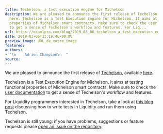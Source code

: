 ```yaml
---
title: Techelson, a test execution engine for Michelson
description: We are pleased to announce the first release of Techelson, available
  here. Techelson is a Test Execution Engine for Michelson. It aims at testing functional
  properties of Michelson smart contracts. Make sure to check the user documentation
  to get a sense of Techelson's workflow and features. For Liq...
url: https://ocamlpro.com/blog/2019_03_06_techelson_a_test_execution_engine_for_michelson
date: 2019-03-06T13:19:46-00:00
preview_image: URL_de_votre_image
featured:
authors:
- "\n    Adrien Champion\n  "
source:
---
```


<p>We are pleased to announce the first release of <a href="https://ocamlpro.github.io/techelson/">Techelson,</a> available <a href="https://github.com/OCamlPro/techelson/releases/tag/v0.7.0">here</a>.</p>
<p>Techelson is a Test Execution Engine for Michelson. It aims at testing functional properties of Michelson smart contracts. Make sure to check the <a href="https://ocamlpro.github.io/techelson/user_doc">user documentation</a> to get a sense of Techelson's workflow and features.</p>
<p>For Liquidity programmers interested in Techelson, take a look at <a href="https://adrienchampion.github.io/blog/tezos/techelson/with_liquidity/index.html">this blog post</a> discussing how to write tests in Liquidity and run them using Techelson.</p>
<p>Techelson is still young: if you have problems, suggestions or feature requests please <a href="https://github.com/OCamlPro/techelson/issues">open an issue on the repository</a>.</p>

